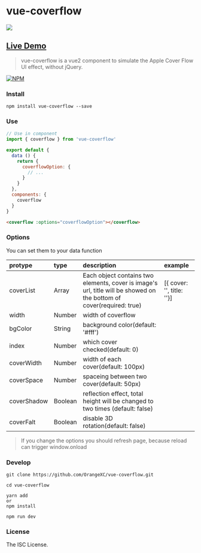# vue-coverflow

![](http://ogu51f989.bkt.clouddn.com/vue-coverflow.jpeg)

## [Live Demo](http://ogu51f989.bkt.clouddn.com)

> vue-coverflow is a vue2 component to simulate the Apple Cover Flow UI effect, without jQuery.

[![NPM](https://nodei.co/npm/vue-coverflow.png?downloads=true&downloadRank=true&stars=true)](https://nodei.co/npm/vue-coverflow/)

### Install

```
npm install vue-coverflow --save
```

### Use

```js
// Use in component
import { coverflow } from 'vue-coverflow'

export default {
  data () {
    return {
      coverflowOption: {
        // ...
      }
    }
  },
  components: {
    coverflow
  }
}
```

```html
<coverflow :options="coverflowOption"></coverflow>
```

### Options

You can set them to your data function

| protype        | type         | description    | example |
| :------------- |:-------------|:---------------| :------ |
| coverList      | Array        |  Each object contains two elements, cover is image's url, title will be showed on the bottom of cover(required: true) |  [{ cover: '', title: ''}] |
| width          | Number       |  width of coverflow |  |
| bgColor        | String       |  background color(default: '#fff')                    |       |
| index          | Number       |  which cover checked(default: 0) |  |
| coverWidth     | Number       |  width of each cover(default: 100px)             |       |
| coverSpace     | Number       |  spaceing between two cover(default: 50px)                     |       |
| coverShadow    | Boolean      |  reflection effect, total height will be changed to two times (default: false)                      |       |
| coverFalt      | Boolean      |  disable 3D rotation(default: false)      |       |

> If you change the options you should refresh page, because reload can trigger window.onload

### Develop

```
git clone https://github.com/OrangeXC/vue-coverflow.git

cd vue-coverflow

yarn add
or
npm install

npm run dev
```

### License

The ISC License.
